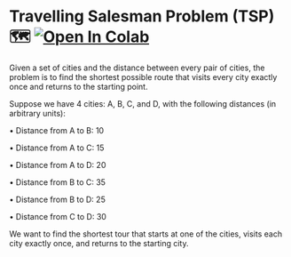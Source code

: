 # Travelling Salesman Problem (TSP) 🗺 <a href="https://colab.research.google.com/github/Pegah-Ardehkhani/Optimization-Problems-and-Solutions/blob/main5.%20Travelling%20salesman%20problem%20(TSP).ipynb" target="_parent\"><img src="https://colab.research.google.com/assets/colab-badge.svg" alt="Open In Colab"/></a>

Given a set of cities and the distance between every pair of cities, the problem is to find the shortest possible route that visits every city exactly once and returns to the starting point.

Suppose we have 4 cities: A, B, C, and D, with the following distances (in arbitrary units):

•	Distance from A to B: 10

•	Distance from A to C: 15

•	Distance from A to D: 20

•	Distance from B to C: 35

•	Distance from B to D: 25

•	Distance from C to D: 30

We want to find the shortest tour that starts at one of the cities, visits each city exactly once, and returns to the starting city.
